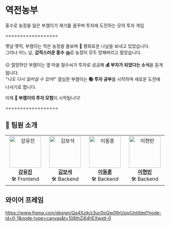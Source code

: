 # 역전농부
홍수로 농장을 잃은 부캠이가 재기를 꿈꾸며 투자에 도전하는 모의 투자 게임

==================

옛날 옛적, 부캠이는 작은 농장을 돌보며 🌾 평화로운 나날을 보내고 있었습니다.  
그러나 어느 날, **갑작스러운 홍수 ⛈️**로 농장이 모두 망해버리고 말았습니다.

😔 절망하던 부캠이는 옆 마을 철수씨가 투자로 성공해 **💰 부자가 되었다는 소식**을 듣게 됩니다.  
_"나도 다시 일어설 수 있어!"_ 결심한 부캠이는 **📚 투자 공부**를 시작하며 새로운 도전에 나서기로 합니다.

이제 **🚀 부캠이의 투자 모험**이 시작됩니다!

==================

## 👥 팀원 소개

<table>
  <tr>
    <td align="center" width="200">
      <a href="https://github.com/using2">
        <img src="https://github.com/using2.png" alt="강유진" width="100" />
        <br />
        <b>강유진</b>  
      </a>
      <br />
      🛠️ Frontend
    </td>
    <td align="center" width="200">
      <a href="https://github.com/edder773">
        <img src="https://github.com/edder773.png" alt="김보석" width="100" />
        <br />
        <b>김보석</b>
      </a>
      <br />
      🛠️ Backend
    </td>
    <td align="center" width="200">
      <a href="https://github.com/DongKey777">
        <img src="https://github.com/DongKey777.png" alt="이동훈" width="100" />
        <br />
        <b>이동훈</b>
      </a>
      <br />
      🛠️ Backend
    </td>
    <td align="center" width="200">
      <a href="https://github.com/HBLEEEEE">
        <img src="https://github.com/HBLEEEEE.png" alt="이현빈" width="100" />
        <br />
        <b>이현빈</b>
      </a>
      <br />
      🛠️ Backend
    </td>
  </tr>
</table>

## 와이어 프레임
https://www.figma.com/design/Qa4Xzjkjz3uc0pQw09rUzq/Untitled?node-id=0-1&node-type=canvas&t=108thZj64hEXwstl-0

